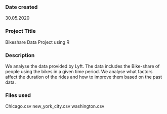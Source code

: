 ### Date created
30.05.2020

### Project Title
Bikeshare Data Project using R

### Description
We analyse the data provided by Lyft. The data includes the Bike-share of people using the bikes in a given time period. We analyse what factors affect the duration of the rides and how to improve them based on the past data.

### Files used
Chicago.csv
new_york_city.csv
washington.csv
